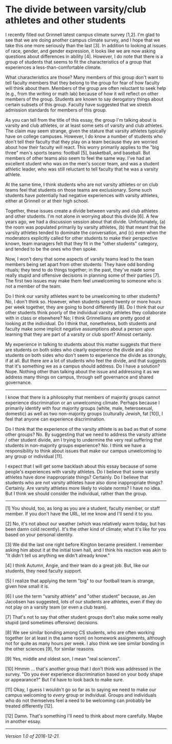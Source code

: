 The divide between varsity/club athletes and other students
======================================================

I recently filled out Grinnell latest campus climate survey [1,2].  I'm glad
to see that we are doing another campus climate survey, and I hope that
we take this one more seriously than the last [3].  In addition to looking
at issues of race, gender, and gender expression, it looks like we are now
asking questions about differences in ability [4].  However, I do note
that there is a group of students that seems to fit the characteristics
of a group that experiences a less-than-comfortable climate.

What characteristics are those?  Many members of this group don't want
to tell faculty members that they belong to the group for fear of how
faculty will think about them.  Members of the group are often reluctant
to seek help (e.g., from the writing or math lab) because of how it
will reflect on other members of the group.  Students are known to say
derogatory things about certain subsets of this group.  Faculty have
suggested that we stretch admission standards for members of this group.

As you can tell from the title of this essay, the group I'm talking
about is varsity and club athletes, or at least some sets of varsity
and club athletes.  The claim may seem strange, given the stature that
varsity athletes typically have on college campuses.  However, I do
know a number of students who don't tell their faculty that they play
on a team because they are worried about how their faculty will react.
This worry primarily applies to the "big three" men's sports teams:
football [5], basketball, and baseball.  But members of other teams
also seem to feel the same way.  I've had an excellent student who was
on the men's soccer team, and was a student athletic leader, who was
still reluctant to tell faculty that he was a varsity athlete.

At the same time, I think students who are not varsity athletes or on
club teams feel that students on those teams are exclusionary.  Some
such students have potentially had negative experiences with varsity
athletes, either at Grinnell or at their high school.  

Together, these issues create a divide between varsity and club athletes
and other students.  I'm not alone in worrying about this divide
[6].  A few years ago, we had a discussion session about that divide.
Unfortunately, (a) the room was populated primarily by varsity athletes,
(b) that meant that the varsity athletes tended to dominate the
conversation, and (c) even when the moderators explicitly called for
other students to make their perspective known, team managers felt that
they fit in the "other students" category, and tended to be the ones
who then spoke.

Now, I won't deny that some aspects of varsity teams lead to the team
members being set apart from other students: They have odd bonding
rituals; they tend to do things together; in the past, they've made some
really stupid and offensive decisions in planning some of their parties
[7].  The first two issues may make them feel unwelcoming to someone
who is not a member of the team.

Do I think our varsity athletes want to be unwelcoming to other students?
No, I don't think so.  However, when students spend twenty or more hours
per week together, they are going to bond differently [8].  Do I think
that our other students think poorly of the individual varsity athletes
they collaborate with in class or elsewhere?  No; I think Grinnellians are
pretty good at looking at the individual.  Do I think that, nonetheless,
both students and faculty make some implicit negative assumptions about
a person upon learning that they are part of a varsity or club sport?
Almost certainly.

My experience in talking to students about this matter suggests that
there are students on both sides who clearly experience the divide and
also students on both sides who don't seem to experience the divide as
strongly, if at all.  But there are a lot of students who feel the divide,
and that suggests that it's something we as a campus should address.
Do I have a solution?  Nope.  Nothing other than talking about the
issue and addressing it as we address many things on campus, through
self governance and shared governance.

---

I know that there is a philosophy that members of majority groups cannot
experience discrimination or an unwelcoming climate.  Perhaps because I
primarily identify with four majority groups (white, male, heterosexual,
domestic) as well as two non-majority groups (culturally Jewish, fat
[10]), I feel that anyone can experience discrimination.

Do I think that the experience of the varsity athlete is as bad as that
of some other groups?  No. By suggesting that we need to address the
varsity athlete / other student divide, am I trying to undermine the
very real suffering that students in non-majority groups experience? No.
I think we have a responsibility to think about issues that make our
campus unwelcoming to any group or individual [11].

I expect that I will get some backlash about this essay because of
some people's experiences with varsity athletes.  Do I believe that
some varsity athletes have done inappropriate things?  Certainly.
Do I believe that students who are not varsity athletes have also done
inappropriate things?  Certainly.  Are varsity athletes more likely
to violate norms?  I have no idea.  But I think we should consider the
individual, rather than the group.

---

[1] You should, too, as long as you are a student, faculty member, or
staff member.  If you don't have the URL, let me know and I'll send it
to you.

[2] No, it's not about our weather (which was relatively warm today,
but has been damn cold recently).  It's the other kind of climate; what
it's like for you based on your personal identity.

[3] We did the last one right before Kington became president.  I remember
asking him about it at the initial town hall, and I think his reaction was
akin to "It didn't tell us anything we didn't already know."

[4] I think Autumn, Angie, and their team do a great job.  But, like
our students, they need faculty support.

[5] I realize that applying the term "big" to our football team is strange,
given how small it is.

[6] I use the term "varsity athlete" and "other student" because, as
Jen Jacobsen has suggested, lots of our students are athletes, even
if they do not play on a varsity team (or even a club team).

[7] That's not to say that other student groups don't also make some
really stupid (and sometimes offensive) decisions.

[8] We see similar bonding among CS students, who are often working
together (or at least in the same room) on homework assignments,
although not for quite as many hours per week.  I also think we see
similar bonding in the other sciences [9], for similar reasons.

[9] Yes, middle and oldest son, I mean "real sciences".

[10] Hmmm ... that's another group that I don't think was addressed in
the survey.  "Do you ever experience discrimination based on your body
shape or appearance?"  But I'd have to look back to make sure.

[11] Okay, I guess I wouldn't go so far as to saying we need to make our
campus welcoming to *every* group or individual.  Groups and individuals
who do not themselves feel a need to be welcoming can probably be treated
differently [12].

[12] Damn.  That's something I'll need to think about more carefully.  Maybe
in another essay.

---

*Version 1.0 of 2016-12-21.*
